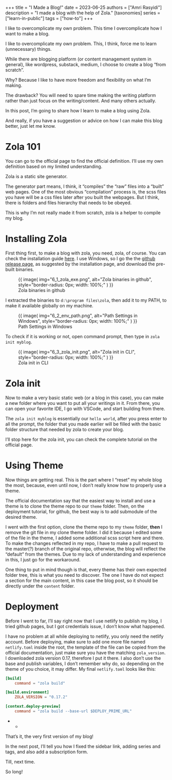 +++
title = "I Made a Blog!"
date = 2023-06-25
authors = ["Amri Rasyidi"]
description = "I made a blog with the help of Zola."
[taxonomies]
series = ["learn-in-public"]
tags = ["how-to"]
+++

I like to overcomplicate my own problem. This time I overcomplicate how I want to make a blog.

I like to overcomplicate my own problem. This, I think, force me to learn (unnecessary) things.

While there are blogging platform (or content management system in general), like wordpress, substack, medium, I choose to create a blog “from scratch”.

Why? Because I like to have more freedom and flexibility on what I’m making.

The drawback? You will need to spare time making the writing platform rather than just focus on the writing/content. And many others actually.

In this post, I’m going to share how I learn to make a blog using Zola.

And really, if you have a suggestion or advice on how I can make this blog better, just let me know.

# Zola 101

You can go to the official page to find the official definition. I’ll use my own definition based on my limited understanding.

Zola is a static site generator.

The generator part means, I think, it “compiles” the “raw” files into a “built” web pages. One of the most obvious “compilation” process is, the scss files you have will be a css files later after you built the webpages. But I think, there is folders and files hierarchy that needs to be obeyed.

This is why I’m not really made it from scratch, zola is a helper to compile my blog.

# Installing Zola

First thing first, to make a blog with zola, you need, zola, of course. You can check the installation guide [here](https://www.getzola.org/documentation/getting-started/installation/). I use Windows, so I go the the [github release page](https://github.com/getzola/zola/releases), as suggested by the installation page, and download the pre-built binaries.

<figure>
    {{ image( img="6_1_zola_exe.png", alt="Zola binaries in github", style="border-radius: 0px; width: 100%;" ) }}
    <figcaption>Zola binaries in github</figcaption>
</figure>

I extracted the binaries to `d:\program files\zola`, then add it to my PATH, to make it available globally on my machine.

<figure>
    {{ image( img="6_2_env_path.png", alt="Path Settings in Windows", style="border-radius: 0px; width: 100%;" ) }}
    <figcaption>Path Settings in Windows</figcaption>
</figure>

To check if it is working or not, open command prompt, then type in `zola init myblog`.

<figure>
    {{ image( img="6_3_zola_init.png", alt="Zola init in CLI", style="border-radius: 0px; width: 100%;" ) }}
    <figcaption>Zola init in CLI</figcaption>
</figure>

# Zola init

Now to make a very basic static web (or a blog in this case), you can make a new folder where you want to put all your writings in it. From there, you can open your favorite IDE, I go with VSCode, and start building from there.

The `zola init myblog` is essentially our `hello world`, after you press enter to all the prompt, the folder that you made earlier will be filled with the basic folder structure that needed by zola to create your blog.

I’ll stop here for the zola init, you can check the complete tutorial on the official page.

# Using Theme

Now things are getting real. This is the part where I “reset” my whole blog the most, because, even until now, I don’t really know how to properly use a theme.

The official documentation say that the easiest way to install and use a theme is to clone the theme repo to our `theme` folder. Then, on the deployment tutorial, for github, the best way is to add submodule of the desired theme.

I went with the first option, clone the theme repo to my `theme` folder, **then** I remove the git file in my clone theme folder. I did it because I edited some of the file in the theme, I added some additional scss script here and there. To make the changes reflected in my repo, I have to make a pull request to the master(?) branch of the original repo, otherwise, the blog will reflect the “default” from the themes. Due to my lack of understanding and experience in this, I just go for the workaround.

One thing to put in mind though is that, every theme has their own expected folder tree, this is what you need to discover. The one I have do not expect a section for the main content, in this case the blog post, so it should be directly under the `content` folder.

# Deployment

Before I went to far, I’ll say right now that I use netlify to publish my blog, I tried github pages, but I got credentials issue, I don’t know what happened.

I have no problem at all while deploying to netlify, you only need the netlify account. Before deploying, make sure to add one more file named `netlify.toml` inside the root, the template of the file can be copied from the official documentation, just make sure you have the matching `zola_version`. I downloaded zola version 0.17, therefore I put it there. I also don’t use the base and publish variables, I don’t remember why do, so depending on the theme of you choice, it may differ. My final `netlify.toml` looks like this:

```toml
[build]
    command = "zola build"

[build.environment]
    ZOLA_VERSION = "0.17.2"

[context.deploy-preview]
    command = "zola build --base-url $DEPLOY_PRIME_URL"
```
- -
That’s it, the very first version of my blog!

In the next post, I’ll tell you how I fixed the sidebar link, adding series and tags, and also add a subscription form.

Till, next time.

So long!
